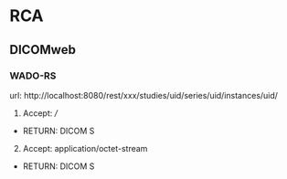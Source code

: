 # RCA
## DICOMweb
### WADO-RS
url: http://localhost:8080/rest/xxx/studies/uid/series/uid/instances/uid/

1. Accept:	*/*
- RETURN: DICOM S

2. Accept: application/octet-stream
- RETURN: DICOM S

